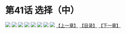 # 第41话 选择（中）
![](https://mhpic.xiaomingtaiji.net/comic/D/斗破苍穹拆分版/41话/1.jpg-zymk.middle.webp)
![](https://mhpic.xiaomingtaiji.net/comic/D/斗破苍穹拆分版/41话/2.jpg-zymk.middle.webp)
![](https://mhpic.xiaomingtaiji.net/comic/D/斗破苍穹拆分版/41话/3.jpg-zymk.middle.webp)
![](https://mhpic.xiaomingtaiji.net/comic/D/斗破苍穹拆分版/41话/4.jpg-zymk.middle.webp)
![](https://mhpic.xiaomingtaiji.net/comic/D/斗破苍穹拆分版/41话/5.jpg-zymk.middle.webp)
![](https://mhpic.xiaomingtaiji.net/comic/D/斗破苍穹拆分版/41话/6.jpg-zymk.middle.webp)
![](https://mhpic.xiaomingtaiji.net/comic/D/斗破苍穹拆分版/41话/7.jpg-zymk.middle.webp)
![](https://mhpic.xiaomingtaiji.net/comic/D/斗破苍穹拆分版/41话/8.jpg-zymk.middle.webp)
[【上一章】](./40.md)
[【目录】](./README.md)
[【下一章】](./42.md)
